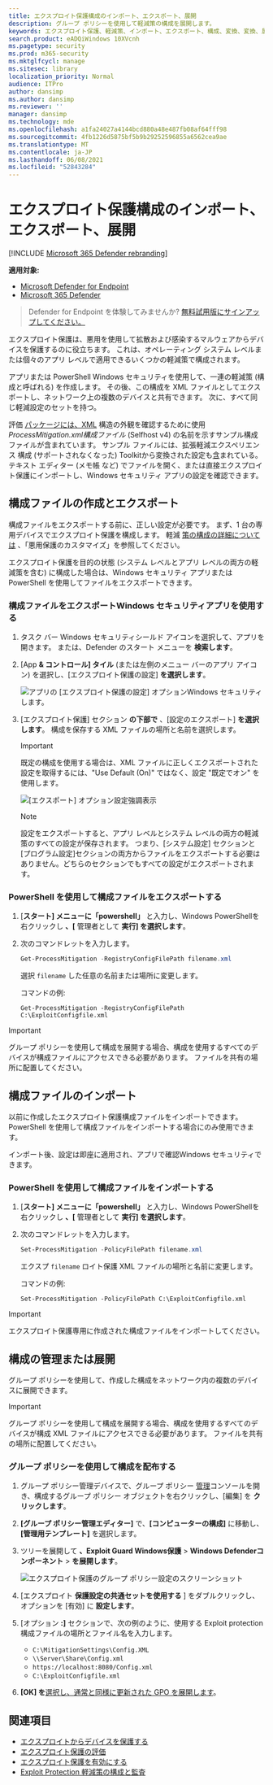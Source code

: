 ```yaml
---
title: エクスプロイト保護構成のインポート、エクスポート、展開
description: グループ ポリシーを使用して軽減策の構成を展開します。
keywords: エクスプロイト保護、軽減策、インポート、エクスポート、構成、変換、変換、展開、インストール
search.product: eADQiWindows 10XVcnh
ms.pagetype: security
ms.prod: m365-security
ms.mktglfcycl: manage
ms.sitesec: library
localization_priority: Normal
audience: ITPro
author: dansimp
ms.author: dansimp
ms.reviewer: ''
manager: dansimp
ms.technology: mde
ms.openlocfilehash: a1fa24027a4144bcd880a48e487fb08af64fff98
ms.sourcegitcommit: 4fb1226d5875bf5b9b29252596855a6562cea9ae
ms.translationtype: MT
ms.contentlocale: ja-JP
ms.lasthandoff: 06/08/2021
ms.locfileid: "52843284"
---
```

# <a name="import-export-and-deploy-exploit-protection-configurations"></a>エクスプロイト保護構成のインポート、エクスポート、展開

[!INCLUDE [Microsoft 365 Defender rebranding](../../includes/microsoft-defender.md)]


**適用対象:**
- [Microsoft Defender for Endpoint](https://go.microsoft.com/fwlink/p/?linkid=2154037)
- [Microsoft 365 Defender](https://go.microsoft.com/fwlink/?linkid=2118804)

> Defender for Endpoint を体験してみませんか? [無料試用版にサインアップしてください。](https://www.microsoft.com/microsoft-365/windows/microsoft-defender-atp?ocid=docs-wdatp-exposedapis-abovefoldlink) 


エクスプロイト保護は、悪用を使用して拡散および感染するマルウェアからデバイスを保護するのに役立ちます。 これは、オペレーティング システム レベルまたは個々のアプリ レベルで適用できるいくつかの軽減策で構成されます。

アプリまたは PowerShell Windows セキュリティを使用して、一連の軽減策 (構成と呼ばれる) を作成します。 その後、この構成を XML ファイルとしてエクスポートし、ネットワーク上の複数のデバイスと共有できます。 次に、すべて同じ軽減設定のセットを持つ。

評価 [パッケージには、XML](https://demo.wd.microsoft.com/Page/EP) 構造の外観を確認するために使用 *ProcessMitigation.xml構成ファイル* (Selfhost v4) の名前を示すサンプル構成ファイルが含まれています。 サンプル ファイルには、拡張軽減エクスペリエンス 構成 (サポートされなくなった) Toolkitから変換された設定も[含](https://support.microsoft.com/en-us/help/2458544/the-enhanced-mitigation-experience-toolkit)まれている。 テキスト エディター (メモ帳 など) でファイルを開く、または直接エクスプロイト保護にインポートし、Windows セキュリティ アプリの設定を確認できます。

## <a name="create-and-export-a-configuration-file"></a>構成ファイルの作成とエクスポート

構成ファイルをエクスポートする前に、正しい設定が必要です。 まず、1 台の専用デバイスでエクスプロイト保護を構成します。 軽減 [策の構成の詳細については](customize-exploit-protection.md) 、「悪用保護のカスタマイズ」を参照してください。

エクスプロイト保護を目的の状態 (システム レベルとアプリ レベルの両方の軽減策を含む) に構成した場合は、Windows セキュリティ アプリまたは PowerShell を使用してファイルをエクスポートできます。

### <a name="use-the-windows-security-app-to-export-a-configuration-file"></a>構成ファイルをエクスポートWindows セキュリティアプリを使用する

1. タスク バー Windows セキュリティシールド アイコンを選択して、アプリを開きます。 または、Defender のスタート メニューを **検索します**。

2. [App **& コントロール] タイル** (または左側のメニュー バーのアプリ アイコン) を選択し、[エクスプロイト保護の設定] **を選択します**。

    ![アプリの [エクスプロイト保護の設定] オプションWindows セキュリティします。](/microsoft-365/security/defender-endpoint/images/wdsc-exp-prot)

3. [エクスプロイト保護] セクション **の下部で** 、[設定のエクスポート] **を選択します**。 構成を保存する XML ファイルの場所と名前を選択します。

    > [!IMPORTANT]
    > 既定の構成を使用する場合は、XML ファイルに正しくエクスポートされた設定を取得するには、"Use Default (On)" ではなく、設定 "既定でオン" を使用します。

    ![[エクスポート] オプション設定強調表示](/microsoft-365/security/defender-endpoint/images/wdsc-exp-prot-export)

    > [!NOTE]
    > 設定をエクスポートすると、アプリ レベルとシステム レベルの両方の軽減策のすべての設定が保存されます。 つまり、[システム設定] セクションと [プログラム設定]セクションの両方からファイルをエクスポートする必要はありません。どちらのセクションでもすべての設定がエクスポートされます。

### <a name="use-powershell-to-export-a-configuration-file"></a>PowerShell を使用して構成ファイルをエクスポートする

1. [**スタート] メニューに「powershell」** と入力し、Windows PowerShellを右クリックし **、[** 管理者として **実行] を選択します**。
2. 次のコマンドレットを入力します。

    ```PowerShell
    Get-ProcessMitigation -RegistryConfigFilePath filename.xml
    ```

    選択 `filename` した任意の名前または場所に変更します。

    コマンドの例:

    `Get-ProcessMitigation -RegistryConfigFilePath C:\ExploitConfigfile.xml`

> [!IMPORTANT]
> グループ ポリシーを使用して構成を展開する場合、構成を使用するすべてのデバイスが構成ファイルにアクセスできる必要があります。 ファイルを共有の場所に配置してください。

## <a name="import-a-configuration-file"></a>構成ファイルのインポート

以前に作成したエクスプロイト保護構成ファイルをインポートできます。 PowerShell を使用して構成ファイルをインポートする場合にのみ使用できます。

インポート後、設定は即座に適用され、アプリで確認Windows セキュリティできます。

### <a name="use-powershell-to-import-a-configuration-file"></a>PowerShell を使用して構成ファイルをインポートする

1. [**スタート] メニューに「powershell」** と入力し、Windows PowerShellを右クリックし **、[** 管理者として **実行] を選択します**。
2. 次のコマンドレットを入力します。

    ```PowerShell
    Set-ProcessMitigation -PolicyFilePath filename.xml
    ```

    エクスプ `filename` ロイト保護 XML ファイルの場所と名前に変更します。

    コマンドの例:

    `Set-ProcessMitigation -PolicyFilePath C:\ExploitConfigfile.xml`

> [!IMPORTANT]
>
> エクスプロイト保護専用に作成された構成ファイルをインポートしてください。

## <a name="manage-or-deploy-a-configuration"></a>構成の管理または展開

グループ ポリシーを使用して、作成した構成をネットワーク内の複数のデバイスに展開できます。

> [!IMPORTANT]
> グループ ポリシーを使用して構成を展開する場合、構成を使用するすべてのデバイスが構成 XML ファイルにアクセスできる必要があります。 ファイルを共有の場所に配置してください。

### <a name="use-group-policy-to-distribute-the-configuration"></a>グループ ポリシーを使用して構成を配布する

1. グループ ポリシー管理デバイスで、グループ ポリシー [管理](/previous-versions/windows/desktop/gpmc/group-policy-management-console-portal)コンソールを開き、構成するグループ ポリシー オブジェクトを右クリックし、[編集] を **クリックします**。

2. **[グループ ポリシー管理エディター]** で、**[コンピューターの構成]** に移動し、**[管理用テンプレート]** を選択します。

3. ツリーを展開して **、Exploit Guard Windows保護**  >  **Windows Defenderコンポーネント**  >  **を展開します**。

    ![エクスプロイト保護のグループ ポリシー設定のスクリーンショット](/microsoft-365/security/defender-endpoint/images/exp-prot-gp)

4. [エクスプロイト **保護設定の共通セットを使用する** ] をダブルクリックし、オプションを [有効] に **設定します**。

5. [オプション **:]** セクションで、次の例のように、使用する Exploit protection 構成ファイルの場所とファイル名を入力します。

    * `C:\MitigationSettings\Config.XML`
    * `\\Server\Share\Config.xml`
    * `https://localhost:8080/Config.xml`
    * `C:\ExploitConfigfile.xml`

6. **[OK] を**[選択し、通常と同様に更新された GPO を展開します](/windows/win32/srvnodes/group-policy)。

## <a name="see-also"></a>関連項目

- [エクスプロイトからデバイスを保護する](exploit-protection.md)
- [エクスプロイト保護の評価](evaluate-exploit-protection.md)
- [エクスプロイト保護を有効にする](enable-exploit-protection.md)
- [Exploit Protection 軽減策の構成と監査](customize-exploit-protection.md)
